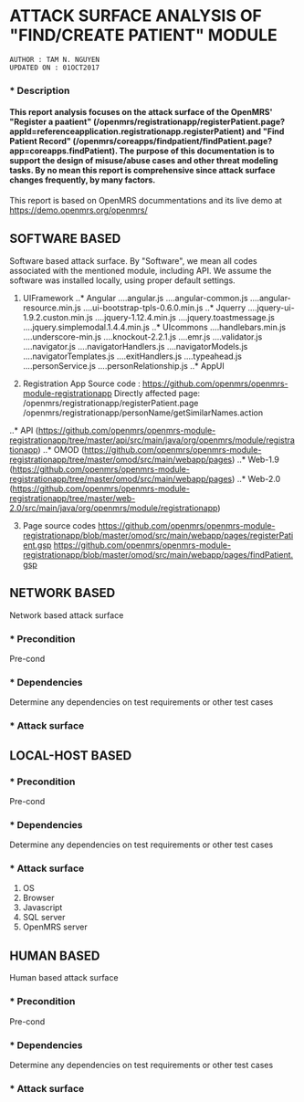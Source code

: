 # ATTACK SURFACE ANALYSIS OF "FIND/CREATE PATIENT" MODULE

`AUTHOR : TAM N. NGUYEN` <br/>
`UPDATED ON : 01OCT2017` <br/>


### * Description
#### This report analysis focuses on the attack surface of the OpenMRS' "Register a paatient" (/openmrs/registrationapp/registerPatient.page?appId=referenceapplication.registrationapp.registerPatient) and "Find Patient Record" (/openmrs/coreapps/findpatient/findPatient.page?app=coreapps.findPatient). The purpose of this documentation is to support the design of misuse/abuse cases and other threat modeling tasks. By no mean this report is comprehensive since attack surface changes frequently, by many factors.
This report is based on OpenMRS docummentations and its live demo at https://demo.openmrs.org/openmrs/

## SOFTWARE BASED
Software based attack surface. By "Software", we mean all codes associated with the mentioned module, including API. We assume the software was installed locally, using proper default settings.

1. UIFramework
..* Angular
....angular.js
....angular-common.js
....angular-resource.min.js
....ui-bootstrap-tpls-0.6.0.min.js
..* Jquerry
....jquery-ui-1.9.2.custon.min.js
....jquery-1.12.4.min.js
....jquery.toastmessage.js
....jquery.simplemodal.1.4.4.min.js
..* UIcommons
....handlebars.min.js
....underscore-min.js
....knockout-2.2.1.js
....emr.js
....validator.js
....navigator.js
....navigatorHandlers.js
....navigatorModels.js
....navigatorTemplates.js
....exitHandlers.js
....typeahead.js
....personService.js
....personRelationship.js
..* AppUI

2. Registration App
Source code :
https://github.com/openmrs/openmrs-module-registrationapp
Directly affected page:
/openmrs/registrationapp/registerPatient.page
/openmrs/registrationapp/personName/getSimilarNames.action

..* API (https://github.com/openmrs/openmrs-module-registrationapp/tree/master/api/src/main/java/org/openmrs/module/registrationapp)
..* OMOD (https://github.com/openmrs/openmrs-module-registrationapp/tree/master/omod/src/main/webapp/pages)
..* Web-1.9 (https://github.com/openmrs/openmrs-module-registrationapp/tree/master/omod/src/main/webapp/pages)
..* Web-2.0 (https://github.com/openmrs/openmrs-module-registrationapp/tree/master/web-2.0/src/main/java/org/openmrs/module/registrationapp)

3. Page source codes
https://github.com/openmrs/openmrs-module-registrationapp/blob/master/omod/src/main/webapp/pages/registerPatient.gsp
https://github.com/openmrs/openmrs-module-registrationapp/blob/master/omod/src/main/webapp/pages/findPatient.gsp



## NETWORK BASED
Network based attack surface

### * Precondition
Pre-cond

### * Dependencies
Determine any dependencies on test requirements or other test cases

### * Attack surface



## LOCAL-HOST BASED

### * Precondition
Pre-cond

### * Dependencies
Determine any dependencies on test requirements or other test cases

### * Attack surface
1. OS
2. Browser
3. Javascript
4. SQL server
5. OpenMRS server



## HUMAN BASED
Human based attack surface

### * Precondition
Pre-cond

### * Dependencies
Determine any dependencies on test requirements or other test cases

### * Attack surface
